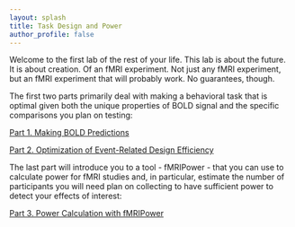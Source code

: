 ```yaml
---
layout: splash
title: Task Design and Power
author_profile: false
---
```


Welcome to the first lab of the rest of your life. This lab is about the future. It is about creation. Of an fMRI experiment. Not just any fMRI experiment, but an fMRI experiment that will probably work. No guarantees, though.

The first two parts primarily deal with making a behavioral task that is optimal given both the unique properties of BOLD signal and the specific comparisons you plan on testing:

[Part 1. Making BOLD Predictions](/resources/teaching/task-design-and-power/PlotPredictor)

[Part 2. Optimization of Event-Related Design Efficiency](https://www.bobspunt.com/easy-optimize-x/)

The last part will introduce you to a tool - fMRIPower - that you can use to calculate power for fMRI studies and, in particular, estimate the number of participants you will need plan on collecting to have sufficient power to detect your effects of interest:

[Part 3. Power Calculation with fMRIPower](/resources/teaching/task-design-and-power/Power)
